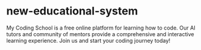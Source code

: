 # new-educational-system
My Coding School is a free online platform for learning how to code. Our AI tutors and community of mentors provide a comprehensive and interactive learning experience. Join us and start your coding journey today!